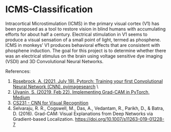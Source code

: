 # ICMS-Classification
Intracortical Microstimulation (ICMS) in the primary visual cortex (V1) has been proposed as a tool to restore vision in blind humans with accumulating efforts for about half a century. Electrical stimulation in V1 seems to produce a visual sensation of a small point of light, termed as phosphene. ICMS in monkeys’ V1 produces behavioral effects that are consistent with phosphene induction.
The goal for this project is to determine whether there was an electrical stimulus on the brain using voltage sensitive dye imaging (VSDI) and 3D Convolutional Neural Networks.

References:
1. [Rosebrock, A. (2021, July 19). Pytorch: Training your first Convolutional Neural Network (CNN), pyimagesearch][1]  \
2. [Ulyanin, S. (20219, Feb 22). Implementing Grad-CAM in PyTorch, Medium][2] 
3. [CS231 - CNN for Visual Recognition][3]  
4. Selvaraju, R. R., Cogswell, M., Das, A., Vedantam, R., Parikh, D., & Batra, D. (2016). Grad-CAM: Visual Explanations from Deep Networks via Gradient-based Localization. https://doi.org/10.1007/s11263-019-01228-7 

[1]:https://pyimagesearch.com/2021/07/19/pytorch-training-your-first-convolutional-neural-network-cnn/
[2]:https://medium.com/@stepanulyanin/implementing-grad-cam-in-pytorch-ea0937c31e82
[3]:https://cs231n.github.io/neural-networks-3/#sanitycheck
